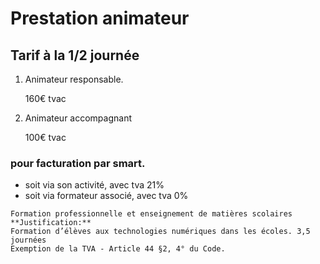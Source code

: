 # Prestation animateur

## Tarif à la 1/2 journée

1. Animateur responsable. 

   160€ tvac

2. Animateur accompagnant

   100€ tvac

### pour facturation par smart.

* soit via son activité, avec tva 21%
* soit via formateur associé, avec tva 0%

```text
Formation professionnelle et enseignement de matières scolaires
**Justification:**
Formation d’élèves aux technologies numériques dans les écoles. 3,5
journées
Exemption de la TVA - Article 44 §2, 4° du Code.
```

